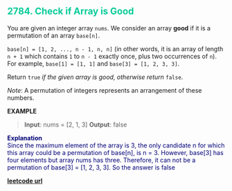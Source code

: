 <h2 style="color:#0C9;">2784. Check if Array is Good</h2>

You are given an integer array `nums`. We consider an array **good** if it is a permutation of an array `base[n]`.

`base[n] = [1, 2, ..., n - 1, n, n]` (in other words, it is an array of length `n + 1` which contains `1` to `n - 1` exactly once, plus two occurrences of `n`). For example, `base[1] = [1, 1]` and `base[3] = [1, 2, 3, 3]`.

Return `true` *if the given array is good, otherwise return* `false`.

*Note*: A permutation of integers represents an arrangement of these numbers.

**EXAMPLE**
>**Input**: nums = [2, 1, 3]
**Output**: false

<p style="color:#007;">
<b>Explanation</b><br>
Since the maximum element of the array is 3, the only candidate n for which this array could be a permutation of base[n], is n = 3. However, base[3] has four elements but array nums has three. Therefore, it can not be a permutation of base[3] = [1, 2, 3, 3]. So the answer is false
</p>

**[leetcode url](https://leetcode.com/problems/check-if-array-is-good/description/)**
